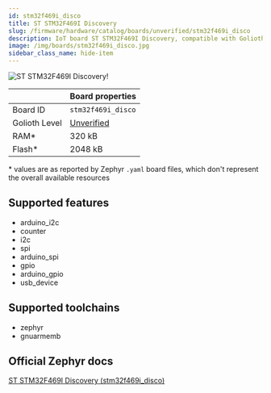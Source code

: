 ```yaml
---
id: stm32f469i_disco
title: ST STM32F469I Discovery
slug: /firmware/hardware/catalog/boards/unverified/stm32f469i_disco
description: IoT board ST STM32F469I Discovery, compatible with Golioth at unverified level.
image: /img/boards/stm32f469i_disco.jpg
sidebar_class_name: hide-item
---
```


[//]: # (This is an auto-generated file, do not edit! Changes to it will be lost upon re-generation)

![ST STM32F469I Discovery!](/img/boards/stm32f469i_disco.jpg "ST STM32F469I Discovery")

|                | Board properties     |
| -------------  | -------------------- |
| Board ID       | `stm32f469i_disco` |
| Golioth Level  | [Unverified](/firmware/hardware#unverified-boards) |
| RAM*           | 320 kB |
| Flash*         | 2048 kB |

\* values are as reported by Zephyr `.yaml` board files, which don't represent the overall available resources



## Supported features

* arduino_i2c
* counter
* i2c
* spi
* arduino_spi
* gpio
* arduino_gpio
* usb_device

## Supported toolchains

* zephyr
* gnuarmemb

## Official Zephyr docs

[ST STM32F469I Discovery (stm32f469i_disco)](https://docs.zephyrproject.org/latest/boards/st/stm32f469i_disco/doc/index.html)

